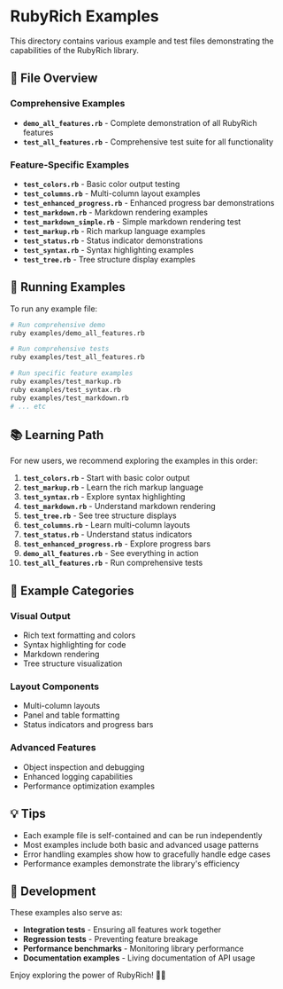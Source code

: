 # RubyRich Examples

This directory contains various example and test files demonstrating the capabilities of the RubyRich library.

## 📁 File Overview

### Comprehensive Examples
- **`demo_all_features.rb`** - Complete demonstration of all RubyRich features
- **`test_all_features.rb`** - Comprehensive test suite for all functionality

### Feature-Specific Examples
- **`test_colors.rb`** - Basic color output testing
- **`test_columns.rb`** - Multi-column layout examples
- **`test_enhanced_progress.rb`** - Enhanced progress bar demonstrations
- **`test_markdown.rb`** - Markdown rendering examples
- **`test_markdown_simple.rb`** - Simple markdown rendering test
- **`test_markup.rb`** - Rich markup language examples
- **`test_status.rb`** - Status indicator demonstrations
- **`test_syntax.rb`** - Syntax highlighting examples
- **`test_tree.rb`** - Tree structure display examples

## 🚀 Running Examples

To run any example file:

```bash
# Run comprehensive demo
ruby examples/demo_all_features.rb

# Run comprehensive tests
ruby examples/test_all_features.rb

# Run specific feature examples
ruby examples/test_markup.rb
ruby examples/test_syntax.rb
ruby examples/test_markdown.rb
# ... etc
```

## 📚 Learning Path

For new users, we recommend exploring the examples in this order:

1. **`test_colors.rb`** - Start with basic color output
2. **`test_markup.rb`** - Learn the rich markup language
3. **`test_syntax.rb`** - Explore syntax highlighting
4. **`test_markdown.rb`** - Understand markdown rendering
5. **`test_tree.rb`** - See tree structure displays
6. **`test_columns.rb`** - Learn multi-column layouts
7. **`test_status.rb`** - Understand status indicators
8. **`test_enhanced_progress.rb`** - Explore progress bars
9. **`demo_all_features.rb`** - See everything in action
10. **`test_all_features.rb`** - Run comprehensive tests

## 🎯 Example Categories

### Visual Output
- Rich text formatting and colors
- Syntax highlighting for code
- Markdown rendering
- Tree structure visualization

### Layout Components
- Multi-column layouts
- Panel and table formatting
- Status indicators and progress bars

### Advanced Features
- Object inspection and debugging
- Enhanced logging capabilities
- Performance optimization examples

## 💡 Tips

- Each example file is self-contained and can be run independently
- Most examples include both basic and advanced usage patterns
- Error handling examples show how to gracefully handle edge cases
- Performance examples demonstrate the library's efficiency

## 🔧 Development

These examples also serve as:
- **Integration tests** - Ensuring all features work together
- **Regression tests** - Preventing feature breakage
- **Performance benchmarks** - Monitoring library performance
- **Documentation examples** - Living documentation of API usage

Enjoy exploring the power of RubyRich! 🎨✨